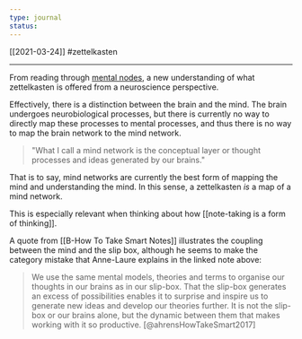 ```yaml
---
type: journal
status:
---
```

[[2021-03-24]]
#zettelkasten 

---
From reading through [mental nodes](https://www.mentalnodes.com/mind-networks-modelling), a new understanding of what zettelkasten is offered  from a neuroscience perspective.

Effectively, there is a distinction between the brain and the mind. The brain undergoes neurobiological processes, but there is currently no way to directly map these processes to mental processes, and thus there is no way to map the brain network to the mind network.

> "What I call a mind network is the conceptual layer or thought processes and ideas generated by our brains."

That is to say, mind networks are currently the best form of mapping the mind and understanding the mind. In this sense, a zettelkasten *is* a map of a mind network. 

This is especially relevant when thinking about how [[note-taking is a form of thinking]].

A quote from [[B-How To Take Smart Notes]] illustrates the coupling between the mind and the slip box, although he seems to make the category mistake that Anne-Laure explains in the linked note above:
> We use the same mental models, theories and terms to organise our thoughts in our brains as in our slip-box. That the slip-box generates an excess of possibilities enables it to surprise and inspire us to generate new ideas and develop our theories further. It is not the slip-box or our brains alone, but the dynamic between them that makes working with it so productive.
> [@ahrensHowTakeSmart2017]

